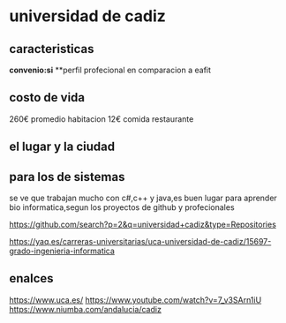 # universidad de cadiz

## caracteristicas

**convenio:si**
**perfil profecional en comparacion a eafit

## costo de vida

260€ promedio habitacion
12€ comida restaurante

## el lugar y la ciudad

## para los de sistemas

se ve que trabajan mucho con c#,c++ y java,es buen lugar para aprender bio informatica,segun los proyectos de github y profecionales

https://github.com/search?p=2&q=universidad+cadiz&type=Repositories

https://yaq.es/carreras-universitarias/uca-universidad-de-cadiz/15697-grado-ingenieria-informatica

## enalces

https://www.uca.es/
https://www.youtube.com/watch?v=7_v3SArn1iU
https://www.niumba.com/andalucia/cadiz